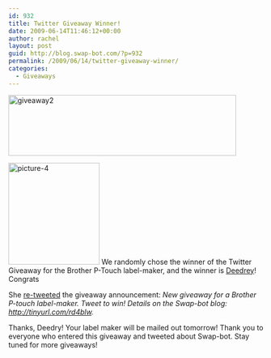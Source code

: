 ```yaml
---
id: 932
title: Twitter Giveaway Winner!
date: 2009-06-14T11:46:12+00:00
author: rachel
layout: post
guid: http://blog.swap-bot.com/?p=932
permalink: /2009/06/14/twitter-giveaway-winner/
categories:
  - Giveaways
---
```

<img src="http://blog.swap-bot.com/wp-content/uploads/2009/06/giveaway2.gif" alt="giveaway2" title="giveaway2" width="450" height="120" class="alignnone size-full wp-image-933" />
  
[<img src="http://blog.swap-bot.com/wp-content/uploads/2009/06/picture-4.png" alt="picture-4" title="picture-4" width="180" height="201" class="alignleft size-full wp-image-936" />](http://www.random.org/) </a>We randomly chose the winner of the Twitter Giveaway for the Brother P-Touch label-maker, and the winner is [Deedrey](http://www.swap-bot.com/user:Deedrey)! Congrats

She [re-tweeted](http://twitter.com/zamzamdesign/status/2096222422) the giveaway announcement: _New giveaway for a Brother P-touch label-maker. Tweet to win! Details on the Swap-bot blog: http://tinyurl.com/rd4blw._ 

Thanks, Deedry! Your label maker will be mailed out tomorrow! Thank you to everyone who entered this giveaway and tweeted about Swap-bot. Stay tuned for more giveaways!